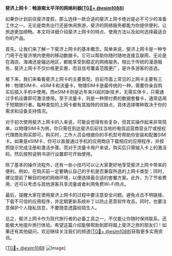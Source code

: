 **斐济上网卡：畅游南太平洋的网络利器[[TG💪+ @esim1088](https://t.me/s/esim1088)]**

如果你计划前往斐济度假，那么选择一款合适的斐济上网卡绝对是必不可少的准备工作之一。无论是商务出行还是休闲旅游，斐济的网络服务都能为你提供便利，让旅途更加顺畅。本文将详细介绍斐济上网卡的特点、使用方法以及如何选择最适合你的产品。

首先，让我们来了解一下斐济上网卡的基本概念。简单来说，斐济上网卡是一种专门用于在斐济境内使用的移动数据卡。它可以帮助你随时随地连接互联网，无论是在酒店、海滩还是偏远地区，都能享受到稳定的网络服务。相比于传统的漫游服务，斐济上网卡不仅价格更实惠，而且信号覆盖范围更广，是许多游客的首选。

接下来，我们来看看斐济上网卡的主要类型。目前市面上常见的上网卡主要有三种：物理SIM卡、eSIM卡和流量卡。物理SIM卡是最传统的一种，需要你亲自购买后插入手机中使用。而eSIM卡则是近年来兴起的新技术，无需实体卡，只需通过手机设置即可激活使用。至于流量卡，则是一种预付费的数据套餐卡，通常适用于短期旅行者。每种类型的上网卡都有其独特的优缺点，具体选择哪种取决于你的需求和设备支持情况。

对于初次使用斐济上网卡的人来说，可能会觉得有些复杂，但其实操作起来非常简单。以物理SIM卡为例，你只需在到达斐济后前往当地的电信运营商营业厅或授权代理商处购买即可。购买时，工作人员会根据你的手机型号帮助你安装和配置SIM卡。如果是eSIM卡，你可以直接通过手机的应用商店下载相应的应用程序，并按照提示完成注册和激活步骤。而对于流量卡用户来说，购买后只需输入卡上的激活码，然后按照说明书进行设置即可开始使用。

除了基本的操作流程外，还有一些小技巧可以让大家更好地享受斐济上网卡带来的便利。例如，在购买前一定要确认自己的手机是否兼容所选的上网卡类型；同时，建议提前了解目的地的网络环境，以便选择最合适的套餐方案。此外，为了节省费用，还可以考虑与其他游客共享流量或者利用免费Wi-Fi热点。

最后，提醒大家在使用斐济上网卡的过程中要注意安全问题。避免点击不明链接、下载不可信的应用程序，并定期更新系统补丁以防止恶意软件攻击。同时，也要注意保护个人隐私信息，不要随意透露给陌生人。

总之，斐济上网卡作为现代旅行者的必备工具之一，不仅能让你随时保持联系，还能极大地提升旅行体验。希望这篇介绍能够帮助到即将踏上斐济之旅的朋友们！如果还有其他疑问，欢迎继续关注我们的频道[[TG💪+ @esim1088](https://t.me/s/esim1088)]获取更多实用资讯。

[[TG💪+ @esim1088](https://t.me/s/esim1088) ![Image](https://i.postimg.cc/4NQfJmqS/Snipaste-2025-05-13-00-14-12.png)]